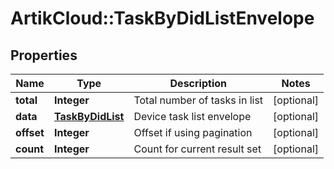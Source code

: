 # ArtikCloud::TaskByDidListEnvelope

## Properties
Name | Type | Description | Notes
------------ | ------------- | ------------- | -------------
**total** | **Integer** | Total number of tasks in list | [optional] 
**data** | [**TaskByDidList**](TaskByDidList.md) | Device task list envelope | [optional] 
**offset** | **Integer** | Offset if using pagination | [optional] 
**count** | **Integer** | Count for current result set | [optional] 


